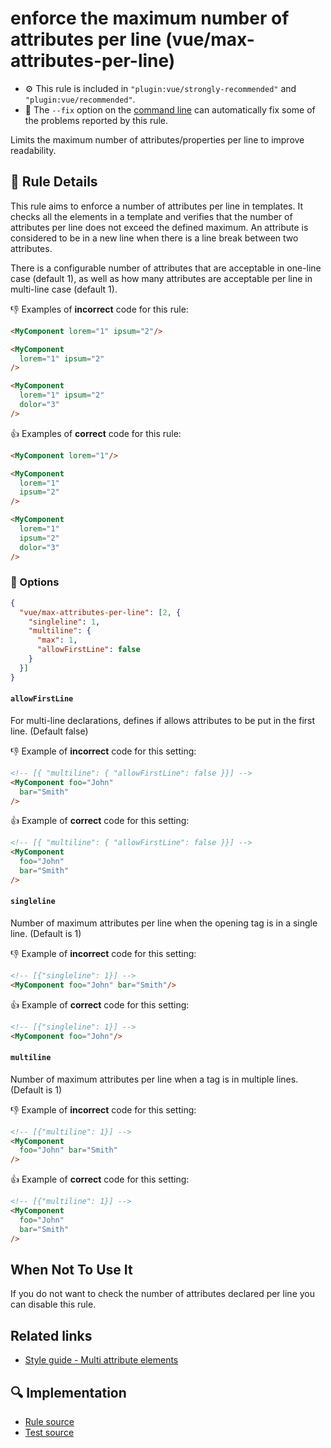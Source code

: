 # enforce the maximum number of attributes per line (vue/max-attributes-per-line)

- :gear: This rule is included in `"plugin:vue/strongly-recommended"` and `"plugin:vue/recommended"`.
- :wrench: The `--fix` option on the [command line](https://eslint.org/docs/user-guide/command-line-interface#fixing-problems) can automatically fix some of the problems reported by this rule.

Limits the maximum number of attributes/properties per line to improve readability.


## :book: Rule Details

This rule aims to enforce a number of attributes per line in templates.
It checks all the elements in a template and verifies that the number of attributes per line does not exceed the defined maximum.
An attribute is considered to be in a new line when there is a line break between two attributes.

There is a configurable number of attributes that are acceptable in one-line case (default 1), as well as how many attributes are acceptable per line in multi-line case (default 1).

:-1: Examples of **incorrect** code for this rule:

```html
<MyComponent lorem="1" ipsum="2"/>

<MyComponent
  lorem="1" ipsum="2"
/>

<MyComponent
  lorem="1" ipsum="2"
  dolor="3"
/>
```

:+1: Examples of **correct** code for this rule:

```html
<MyComponent lorem="1"/>

<MyComponent
  lorem="1"
  ipsum="2"
/>

<MyComponent
  lorem="1"
  ipsum="2"
  dolor="3"
/>
```

### :wrench:  Options

```json
{
  "vue/max-attributes-per-line": [2, {
    "singleline": 1,
    "multiline": {
      "max": 1,
      "allowFirstLine": false
    }
  }]
}
```

#### `allowFirstLine`

For multi-line declarations, defines if allows attributes to be put in the first line. (Default false)

:-1: Example of **incorrect** code for this setting:

```html
<!-- [{ "multiline": { "allowFirstLine": false }}] -->
<MyComponent foo="John"
  bar="Smith"
/>
```

:+1: Example of **correct** code for this setting:

```html
<!-- [{ "multiline": { "allowFirstLine": false }}] -->
<MyComponent
  foo="John"
  bar="Smith"
/>
```

#### `singleline`

Number of maximum attributes per line when the opening tag is in a single line. (Default is 1)

:-1: Example of **incorrect** code for this setting:
```html
<!-- [{"singleline": 1}] -->
<MyComponent foo="John" bar="Smith"/>
```

:+1: Example of **correct** code for this setting:
```html
<!-- [{"singleline": 1}] -->
<MyComponent foo="John"/>
```

#### `multiline`

Number of maximum attributes per line when a tag is in multiple lines. (Default is 1)

:-1: Example of **incorrect** code for this setting:

```html
<!-- [{"multiline": 1}] -->
<MyComponent
  foo="John" bar="Smith"
/>
```

:+1: Example of **correct** code for this setting:

```html
<!-- [{"multiline": 1}] -->
<MyComponent
  foo="John"
  bar="Smith"
/>
```

## When Not To Use It

If you do not want to check the number of attributes declared per line you can disable this rule.

## Related links

- [Style guide - Multi attribute elements](https://vuejs.org/v2/style-guide/#Multi-attribute-elements-strongly-recommended)

## :mag: Implementation

- [Rule source](https://github.com/vuejs/eslint-plugin-vue/blob/master/lib/rules/max-attributes-per-line.js)
- [Test source](https://github.com/vuejs/eslint-plugin-vue/blob/master/tests/lib/rules/max-attributes-per-line.js)
